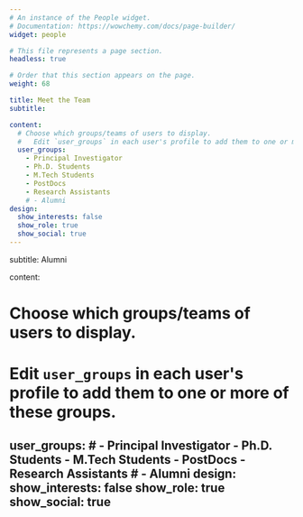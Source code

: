 ```yaml
---
# An instance of the People widget.
# Documentation: https://wowchemy.com/docs/page-builder/
widget: people

# This file represents a page section.
headless: true

# Order that this section appears on the page.
weight: 68

title: Meet the Team
subtitle:

content:
  # Choose which groups/teams of users to display.
  #   Edit `user_groups` in each user's profile to add them to one or more of these groups.
  user_groups:
    - Principal Investigator
    - Ph.D. Students
    - M.Tech Students
    - PostDocs
    - Research Assistants
    # - Alumni
design:
  show_interests: false
  show_role: true
  show_social: true
---
```


subtitle: Alumni

content:
  # Choose which groups/teams of users to display.
  #   Edit `user_groups` in each user's profile to add them to one or more of these groups.
  user_groups:
    # - Principal Investigator
    - Ph.D. Students
    - M.Tech Students
    - PostDocs
    - Research Assistants
    # - Alumni
design:
  show_interests: false
  show_role: true
  show_social: true
---
